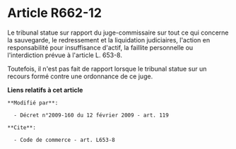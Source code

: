 # Article R662-12

Le tribunal statue sur rapport du juge-commissaire sur tout ce qui concerne la sauvegarde, le redressement et la liquidation
judiciaires, l'action en responsabilité pour insuffisance d'actif, la faillite personnelle ou l'interdiction prévue à
l'article L. 653-8. 

Toutefois, il n'est pas fait de rapport lorsque le tribunal statue sur un recours formé contre une ordonnance de ce juge.

**Liens relatifs à cet article**

	**Modifié par**:

	  - Décret n°2009-160 du 12 février 2009 - art. 119

	**Cite**:

	  - Code de commerce - art. L653-8

